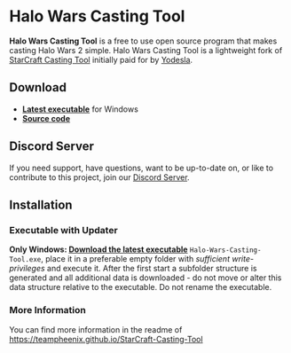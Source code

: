 # Halo Wars Casting Tool

**Halo Wars Casting Tool** is a free to use open source program that makes casting Halo Wars 2 simple. Halo Wars Casting Tool is a lightweight fork of [StarCraft Casting Tool](https://teampheenix.github.io/StarCraft-Casting-Tool/) initially paid for by [Yodesla](https://www.twitch.tv/yodesla).

## Download

* **[Latest executable](https://github.com/teampheenix/Halo-Wars-Casting-Tool/releases/latest)** for Windows
* **[Source code](https://github.com/teampheenix/Halo-Wars-Casting-Tool/archive/master.zip)**

## Discord Server

If you need support, have questions, want to be up-to-date on, or like to contribute to this project, join our [Discord Server](https://discord.gg/G9hFEfh).

## Installation

### Executable with Updater

**Only Windows: [Download the latest executable](https://github.com/teampheenix/Halo-Wars-Casting-Tool/releases/latest)** `Halo-Wars-Casting-Tool.exe`, place it in a preferable empty folder with *sufficient write-privileges* and execute it. After the first start a subfolder structure is generated and all additional data is downloaded - do not move or alter this data structure relative to the executable. Do not rename the executable.

### More Information

You can find more information in the readme of https://teampheenix.github.io/StarCraft-Casting-Tool

